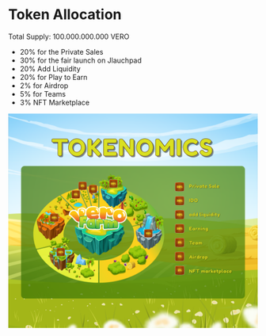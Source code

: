 # Token Allocation

Total Supply: 100.000.000.000 VERO 

* 20% for the Private Sales
* 30% for the fair launch on Jlauchpad
* 20% Add Liquidity
* 20% for Play to Earn
* 2% for Airdrop
* 5% for Teams
* 3% NFT Marketplace

![](../.gitbook/assets/tokenomics.png)

